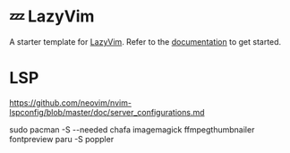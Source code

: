 # 💤 LazyVim

A starter template for [LazyVim](https://github.com/LazyVim/LazyVim).
Refer to the [documentation](https://lazyvim.github.io/installation) to get started.



# LSP

https://github.com/neovim/nvim-lspconfig/blob/master/doc/server_configurations.md



sudo pacman -S --needed chafa imagemagick ffmpegthumbnailer fontpreview
paru -S poppler
